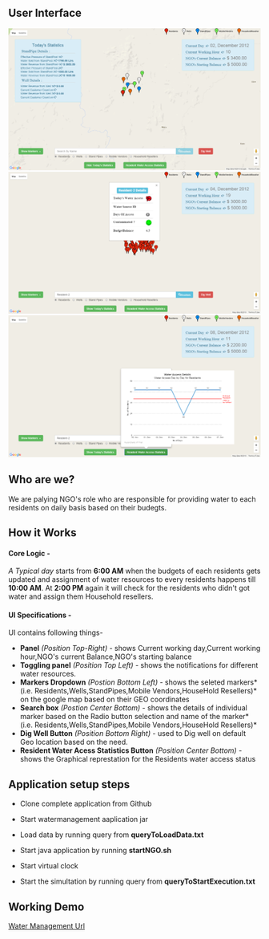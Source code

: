 ## User Interface
![alt Screen1](https://github.com/atomiton/TiESVHack-WaterManagement/blob/master/TieHackathon-UI/images/Water_Managment_Screen_1.png)
![alt Screen2](https://github.com/atomiton/TiESVHack-WaterManagement/blob/master/TieHackathon-UI/images/Water_Managment_Screen_2.png)
![alt Screen3](https://github.com/atomiton/TiESVHack-WaterManagement/blob/master/TieHackathon-UI/images/Water_Managment_Screen_3.png)

## Who are we?
We are palying NGO's role who are responsible for providing water to each residents on daily basis based on their budegts.


## How it Works
#### Core Logic -
*A Typical day* starts from **6:00 AM** when the budgets of each residents gets updated and assignment of water resources to every residents happens till **10:00 AM**. At **2:00 PM** again it will check for the residents who didn't got water and assign them Household resellers.

#### UI Specifications -
UI contains following things-
* **Panel** *(Position Top-Right)* - shows Current working day,Current working hour,NGO's current Balance,NGO's starting balance
* **Toggling panel** *(Position Top Left)* - shows the notifications for different water resources.
* **Markers Dropdown** *(Postion Bottom Left)* - shows the seleted markers*(i.e. Residents,Wells,StandPipes,Mobile Vendors,HouseHold Resellers)* on the google map based on their GEO coordinates
* **Search box** *(Postion Center Bottom)* - shows the details of individual marker based on the Radio button selection and name of the marker*(i.e. Residents,Wells,StandPipes,Mobile Vendors,HouseHold Resellers)*
* **Dig Well Button** *(Position Bottom Right)* - used to Dig well on default Geo location based on the need.
* **Resident Water Acess Statistics Button** *(Position Center Bottom)* - shows the Graphical represtation for the Residents water access status

## Application setup steps
* Clone complete application from Github

* Start watermanagement aaplication jar

* Load data by running query from **queryToLoadData.txt**

* Start java application by running **startNGO.sh**

* Start virtual clock

* Start the simultation by running query from **queryToStartExecution.txt**

## Working Demo
[Water Management Url](http://54.152.232.38:443 "Click to see demo")
